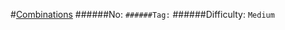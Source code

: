 #[Combinations](https://leetcode.com/problems/combinations/)
######No: ``
######Tag: ``
######Difficulty: `Medium`
